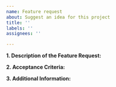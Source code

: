 ```yaml
---
name: Feature request
about: Suggest an idea for this project
title: ''
labels: ''
assignees: ''

---
```


**1. Description of the Feature Request:**
<!-- 
A clear and concise description of what the feature or enhancement is, including how it would be useful/beneficial or what problem(s) it would solve. 

When suggesting an entirely new feature, it can help to provide a statement that follows the "When EVENT occurs, I want SOMETHING to happen, to achieve RESULT" format.." 
-->


**2. Acceptance Criteria:**
<!--
May be as simple as a sentence describing successful criteria, or a list of checkbox items that explain the requirements needed to be met to resolve this request, e.g.:
- [ ] A theme toggle is present on the dashboard
- [ ] Clicking the theme toggle changes between light and dark
- [ ] A user's theme choice persists after leaving the website
 -->


**3. Additional Information:**
<!-- Any additional information about the feature request, such as screenshots, code blocks, etc. -->
